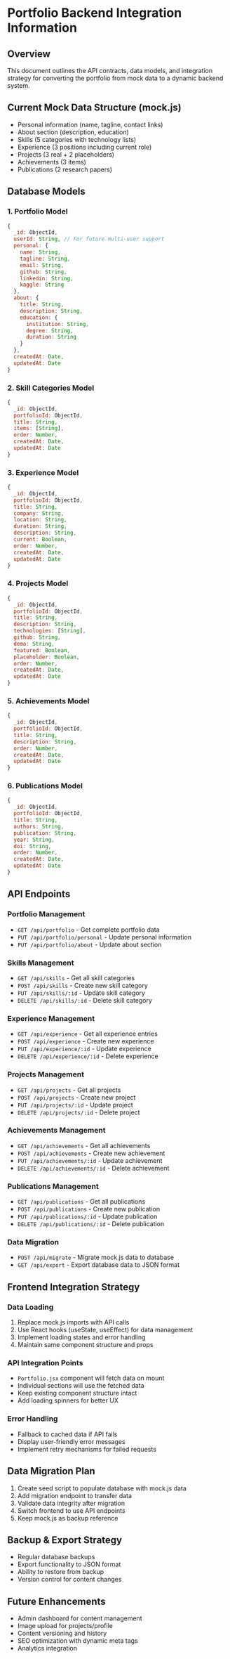 # Portfolio Backend Integration Information

## Overview
This document outlines the API contracts, data models, and integration strategy for converting the portfolio from mock data to a dynamic backend system.

## Current Mock Data Structure (mock.js)
- Personal information (name, tagline, contact links)
- About section (description, education)
- Skills (5 categories with technology lists)
- Experience (3 positions including current role)
- Projects (3 real + 2 placeholders)
- Achievements (3 items)
- Publications (2 research papers)

## Database Models

### 1. Portfolio Model
```javascript
{
  _id: ObjectId,
  userId: String, // For future multi-user support
  personal: {
    name: String,
    tagline: String,
    email: String,
    github: String,
    linkedin: String,
    kaggle: String
  },
  about: {
    title: String,
    description: String,
    education: {
      institution: String,
      degree: String,
      duration: String
    }
  },
  createdAt: Date,
  updatedAt: Date
}
```

### 2. Skill Categories Model
```javascript
{
  _id: ObjectId,
  portfolioId: ObjectId,
  title: String,
  items: [String],
  order: Number,
  createdAt: Date,
  updatedAt: Date
}
```

### 3. Experience Model
```javascript
{
  _id: ObjectId,
  portfolioId: ObjectId,
  title: String,
  company: String,
  location: String,
  duration: String,
  description: String,
  current: Boolean,
  order: Number,
  createdAt: Date,
  updatedAt: Date
}
```

### 4. Projects Model
```javascript
{
  _id: ObjectId,
  portfolioId: ObjectId,
  title: String,
  description: String,
  technologies: [String],
  github: String,
  demo: String,
  featured: Boolean,
  placeholder: Boolean,
  order: Number,
  createdAt: Date,
  updatedAt: Date
}
```

### 5. Achievements Model
```javascript
{
  _id: ObjectId,
  portfolioId: ObjectId,
  title: String,
  description: String,
  order: Number,
  createdAt: Date,
  updatedAt: Date
}
```

### 6. Publications Model
```javascript
{
  _id: ObjectId,
  portfolioId: ObjectId,
  title: String,
  authors: String,
  publication: String,
  year: String,
  doi: String,
  order: Number,
  createdAt: Date,
  updatedAt: Date
}
```

## API Endpoints

### Portfolio Management
- `GET /api/portfolio` - Get complete portfolio data
- `PUT /api/portfolio/personal` - Update personal information
- `PUT /api/portfolio/about` - Update about section

### Skills Management
- `GET /api/skills` - Get all skill categories
- `POST /api/skills` - Create new skill category
- `PUT /api/skills/:id` - Update skill category
- `DELETE /api/skills/:id` - Delete skill category

### Experience Management
- `GET /api/experience` - Get all experience entries
- `POST /api/experience` - Create new experience
- `PUT /api/experience/:id` - Update experience
- `DELETE /api/experience/:id` - Delete experience

### Projects Management
- `GET /api/projects` - Get all projects
- `POST /api/projects` - Create new project
- `PUT /api/projects/:id` - Update project
- `DELETE /api/projects/:id` - Delete project

### Achievements Management
- `GET /api/achievements` - Get all achievements
- `POST /api/achievements` - Create new achievement
- `PUT /api/achievements/:id` - Update achievement
- `DELETE /api/achievements/:id` - Delete achievement

### Publications Management
- `GET /api/publications` - Get all publications
- `POST /api/publications` - Create new publication
- `PUT /api/publications/:id` - Update publication
- `DELETE /api/publications/:id` - Delete publication

### Data Migration
- `POST /api/migrate` - Migrate mock.js data to database
- `GET /api/export` - Export database data to JSON format

## Frontend Integration Strategy

### Data Loading
1. Replace mock.js imports with API calls
2. Use React hooks (useState, useEffect) for data management
3. Implement loading states and error handling
4. Maintain same component structure and props

### API Integration Points
- `Portfolio.jsx` component will fetch data on mount
- Individual sections will use the fetched data
- Keep existing component structure intact
- Add loading spinners for better UX

### Error Handling
- Fallback to cached data if API fails
- Display user-friendly error messages
- Implement retry mechanisms for failed requests

## Data Migration Plan
1. Create seed script to populate database with mock.js data
2. Add migration endpoint to transfer data
3. Validate data integrity after migration
4. Switch frontend to use API endpoints
5. Keep mock.js as backup reference

## Backup & Export Strategy
- Regular database backups
- Export functionality to JSON format
- Ability to restore from backup
- Version control for content changes

## Future Enhancements
- Admin dashboard for content management
- Image upload for projects/profile
- Content versioning and history
- SEO optimization with dynamic meta tags
- Analytics integration